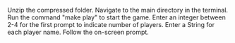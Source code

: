 Unzip the compressed folder.
Navigate to the main directory in the terminal.
Run the command "make play" to start the game.
Enter an integer between 2-4 for the first prompt to indicate number of players.
Enter a String for each player name.
Follow the on-screen prompt.